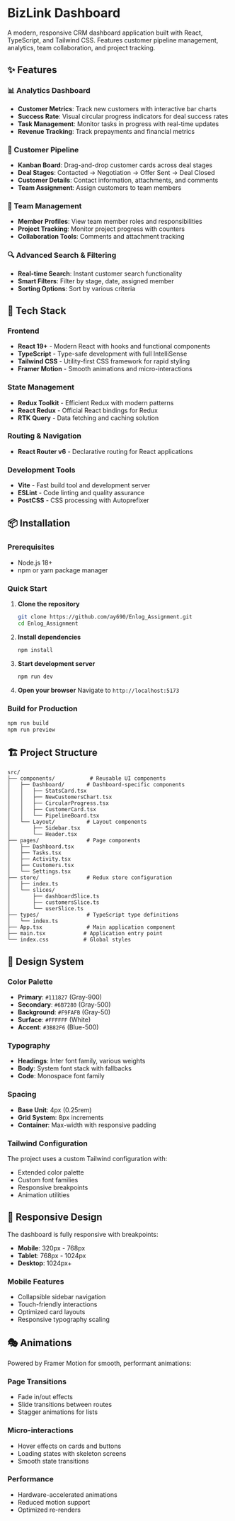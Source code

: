 # BizLink Dashboard

A modern, responsive CRM dashboard application built with React, TypeScript, and Tailwind CSS. Features customer pipeline management, analytics, team collaboration, and project tracking.

## ✨ Features

### 📊 Analytics Dashboard
- **Customer Metrics**: Track new customers with interactive bar charts
- **Success Rate**: Visual circular progress indicators for deal success rates
- **Task Management**: Monitor tasks in progress with real-time updates
- **Revenue Tracking**: Track prepayments and financial metrics

### 🎯 Customer Pipeline
- **Kanban Board**: Drag-and-drop customer cards across deal stages
- **Deal Stages**: Contacted → Negotiation → Offer Sent → Deal Closed
- **Customer Details**: Contact information, attachments, and comments
- **Team Assignment**: Assign customers to team members

### 👥 Team Management
- **Member Profiles**: View team member roles and responsibilities
- **Project Tracking**: Monitor project progress with counters
- **Collaboration Tools**: Comments and attachment tracking

### 🔍 Advanced Search & Filtering
- **Real-time Search**: Instant customer search functionality
- **Smart Filters**: Filter by stage, date, assigned member
- **Sorting Options**: Sort by various criteria

## 🚀 Tech Stack

### Frontend
- **React 19+** - Modern React with hooks and functional components
- **TypeScript** - Type-safe development with full IntelliSense
- **Tailwind CSS** - Utility-first CSS framework for rapid styling
- **Framer Motion** - Smooth animations and micro-interactions

### State Management
- **Redux Toolkit** - Efficient Redux with modern patterns
- **React Redux** - Official React bindings for Redux
- **RTK Query** - Data fetching and caching solution

### Routing & Navigation
- **React Router v6** - Declarative routing for React applications

### Development Tools
- **Vite** - Fast build tool and development server
- **ESLint** - Code linting and quality assurance
- **PostCSS** - CSS processing with Autoprefixer

## 📦 Installation

### Prerequisites
- Node.js 18+ 
- npm or yarn package manager

### Quick Start

1. **Clone the repository**
   ```bash
   git clone https://github.com/ay690/Enlog_Assignment.git
   cd Enlog_Assignment
   ```

2. **Install dependencies**
   ```bash
   npm install
   ```

3. **Start development server**
   ```bash
   npm run dev
   ```

4. **Open your browser**
   Navigate to `http://localhost:5173`

### Build for Production
```bash
npm run build
npm run preview
```

## 🏗️ Project Structure

```
src/
├── components/           # Reusable UI components
│   ├── Dashboard/       # Dashboard-specific components
│   │   ├── StatsCard.tsx
│   │   ├── NewCustomersChart.tsx
│   │   ├── CircularProgress.tsx
│   │   ├── CustomerCard.tsx
│   │   └── PipelineBoard.tsx
│   └── Layout/          # Layout components
│       ├── Sidebar.tsx
│       └── Header.tsx
├── pages/               # Page components
│   ├── Dashboard.tsx
│   ├── Tasks.tsx
│   ├── Activity.tsx
│   ├── Customers.tsx
│   └── Settings.tsx
├── store/               # Redux store configuration
│   ├── index.ts
│   └── slices/
│       ├── dashboardSlice.ts
│       ├── customersSlice.ts
│       └── userSlice.ts
├── types/               # TypeScript type definitions
│   └── index.ts
├── App.tsx              # Main application component
├── main.tsx            # Application entry point
└── index.css           # Global styles
```

## 🎨 Design System

### Color Palette
- **Primary**: `#111827` (Gray-900)
- **Secondary**: `#6B7280` (Gray-500)
- **Background**: `#F9FAFB` (Gray-50)
- **Surface**: `#FFFFFF` (White)
- **Accent**: `#3B82F6` (Blue-500)

### Typography
- **Headings**: Inter font family, various weights
- **Body**: System font stack with fallbacks
- **Code**: Monospace font family

### Spacing
- **Base Unit**: 4px (0.25rem)
- **Grid System**: 8px increments
- **Container**: Max-width with responsive padding

### Tailwind Configuration
The project uses a custom Tailwind configuration with:
- Extended color palette
- Custom font families
- Responsive breakpoints
- Animation utilities

## 📱 Responsive Design

The dashboard is fully responsive with breakpoints:
- **Mobile**: 320px - 768px
- **Tablet**: 768px - 1024px
- **Desktop**: 1024px+

### Mobile Features
- Collapsible sidebar navigation
- Touch-friendly interactions
- Optimized card layouts
- Responsive typography scaling

## 🎭 Animations

Powered by Framer Motion for smooth, performant animations:

### Page Transitions
- Fade in/out effects
- Slide transitions between routes
- Stagger animations for lists

### Micro-interactions
- Hover effects on cards and buttons
- Loading states with skeleton screens
- Smooth state transitions

### Performance
- Hardware-accelerated animations
- Reduced motion support
- Optimized re-renders
